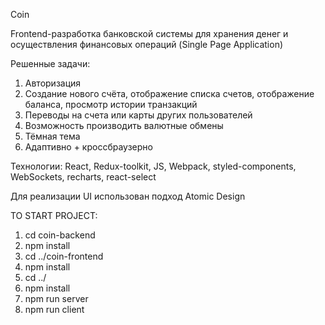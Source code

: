 
Coin 

Frontend-разработка банковской системы для хранения денег и
осуществления финансовых операций (Single Page Application)

Решенные задачи:
1) Авторизация
2) Создание нового счёта, отображение списка счетов, отображение
баланса, просмотр истории транзакций
3) Переводы на счета или карты других пользователей
4) Возможность производить валютные обмены
5) Тёмная тема
6) Адаптивно + кроссбраузерно

Технологии: React, Redux-toolkit, JS, Webpack, styled-components, WebSockets, recharts, react-select 

Для реализации UI использован подход Atomic Design

TO START PROJECT:
1. cd coin-backend
2. npm install
3. cd ../coin-frontend
4. npm install
5. cd ../
6. npm install
7. npm run server
8. npm run client
